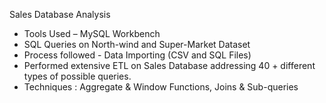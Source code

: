 Sales Database Analysis

- Tools Used – MySQL Workbench
- SQL Queries on North-wind and Super-Market Dataset 
- Process followed - Data Importing (CSV and SQL Files) 
- Performed extensive ETL on Sales Database addressing 40 + different 
 types of possible queries. 
- Techniques : Aggregate & Window Functions, Joins & Sub-queries
